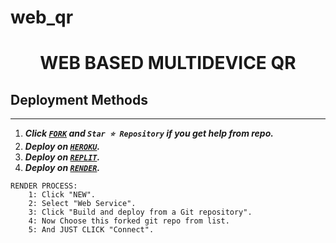 # web_qr
<h1 align="center"> WEB BASED MULTIDEVICE QR </h1>

  

     
  </body>
</html>


## Deployment Methods
---
1.  ***Click [`FORK`](https://github.com/Alp24ni/web-qrv2/fork) and `Star ⭐ Repository` if you get help from repo.***
2.  ***Deploy on [`HEROKU`](https://dashboard.heroku.com/new?template=https://github.com/Alp24ni/web-qrv2).***
3.  ***Deploy on [`REPLIT`](https://replit.com/github.com/Alp24ni/web-qrv2).***
4. ***Deploy on [`RENDER`](https://dashboard.render.com/login).***
```
RENDER PROCESS:
    1: Click "NEW".
    2: Select "Web Service".
    3: Click "Build and deploy from a Git repository".
    4: Now Choose this forked git repo from list.
    5: And JUST CLICK "Connect". 
```

